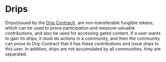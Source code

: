 # Drips

Drips(issued by the [Drip Contract](https://github.com/beepopula/Drip-contract)), are non-transferable fungible tokens, which can be used to prove participation and measure valuable contributions, and also be used for accessing gated content. If a user wants to gain its drips, it must do actions in a community, and then the community can prove to Drip Contract that it has these contributions and issue drips to this user. In addition, drips are not accumulated by all communities, they are separated.
